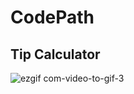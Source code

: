 # CodePath
## Tip Calculator

![ezgif com-video-to-gif-3](https://user-images.githubusercontent.com/42979064/102523994-8b4f5f80-40c2-11eb-891e-da984d02c673.gif)
